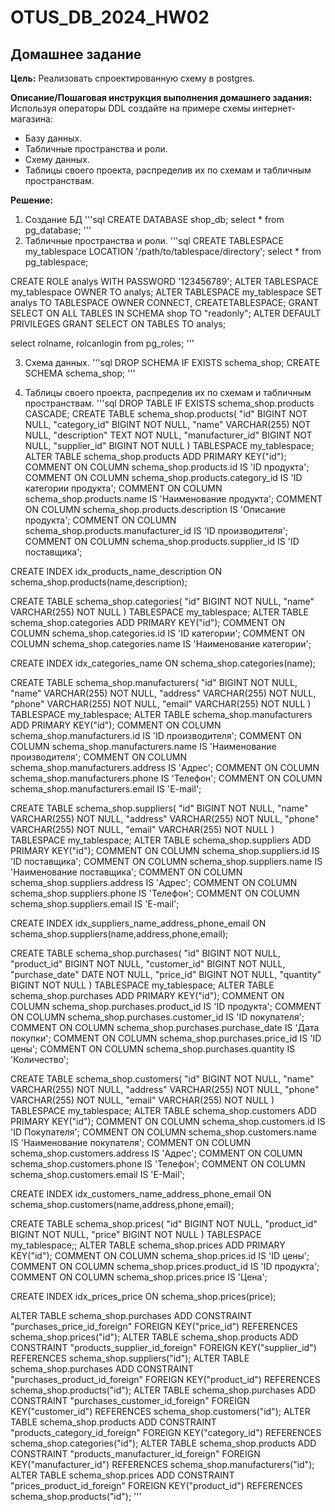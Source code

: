 # OTUS_DB_2024_HW02

## **Домашнее задание**

**Цель:**
Реализовать спроектированную схему в postgres.

**Описание/Пошаговая инструкция выполнения домашнего задания:**
Используя операторы DDL создайте на примере схемы интернет-магазина:
- Базу данных.
- Табличные пространства и роли.
- Схему данных.
- Таблицы своего проекта, распределив их по схемам и табличным пространствам.

**Решение:**
1. Создание БД
'''sql
CREATE DATABASE shop_db;
select * from pg_database;
'''
2. Табличные пространства и роли.
'''sql
CREATE TABLESPACE my_tablespace LOCATION '/path/to/tablespace/directory';
select * from pg_tablespace;

CREATE ROLE analys WITH PASSWORD '123456789';
ALTER TABLESPACE my_tablespace OWNER TO analys;
ALTER TABLESPACE my_tablespace SET analys TO TABLESPACE OWNER CONNECT, CREATETABLESPACE;
GRANT SELECT ON ALL TABLES IN SCHEMA shop TO "readonly";
ALTER DEFAULT PRIVILEGES GRANT SELECT ON TABLES TO analys;

select rolname, rolcanlogin from pg_roles;
'''

3. Схема данных.
'''sql
DROP SCHEMA IF EXISTS schema_shop;
CREATE SCHEMA schema_shop;
'''

4. Таблицы своего проекта, распределив их по схемам и табличным пространствам.
'''sql
DROP TABLE IF EXISTS schema_shop.products CASCADE;
CREATE TABLE schema_shop.products(
    "id" BIGINT NOT NULL,
    "category_id" BIGINT NOT NULL,
    "name" VARCHAR(255) NOT NULL,
    "description" TEXT NOT NULL,
    "manufacturer_id" BIGINT NOT NULL,
    "supplier_id" BIGINT NOT NULL
) TABLESPACE my_tablespace;
ALTER TABLE
    schema_shop.products ADD PRIMARY KEY("id");
COMMENT ON COLUMN schema_shop.products.id IS 'ID продукта';
COMMENT ON COLUMN schema_shop.products.category_id IS 'ID категории продукта';
COMMENT ON COLUMN schema_shop.products.name IS 'Наименование продукта';
COMMENT ON COLUMN schema_shop.products.description IS 'Описание продукта';
COMMENT ON COLUMN schema_shop.products.manufacturer_id IS 'ID производителя';
COMMENT ON COLUMN schema_shop.products.supplier_id IS 'ID поставщика';

CREATE INDEX idx_products_name_description ON schema_shop.products(name,description);

CREATE TABLE schema_shop.categories(
    "id" BIGINT NOT NULL,
    "name" VARCHAR(255) NOT NULL
) TABLESPACE my_tablespace;
ALTER TABLE schema_shop.categories ADD PRIMARY KEY("id");
COMMENT ON COLUMN schema_shop.categories.id IS 'ID категории';
COMMENT ON COLUMN schema_shop.categories.name IS 'Наименование категории';

CREATE INDEX idx_categories_name ON schema_shop.categories(name);

CREATE TABLE schema_shop.manufacturers(
    "id" BIGINT NOT NULL,
    "name" VARCHAR(255) NOT NULL,
    "address" VARCHAR(255) NOT NULL,
    "phone" VARCHAR(255) NOT NULL,
    "email" VARCHAR(255) NOT NULL
) TABLESPACE my_tablespace;
ALTER TABLE schema_shop.manufacturers ADD PRIMARY KEY("id");
COMMENT ON COLUMN schema_shop.manufacturers.id IS 'ID производителя';
COMMENT ON COLUMN schema_shop.manufacturers.name IS 'Наименование производителя';
COMMENT ON COLUMN schema_shop.manufacturers.address IS 'Адрес';
COMMENT ON COLUMN schema_shop.manufacturers.phone IS 'Телефон';
COMMENT ON COLUMN schema_shop.manufacturers.email IS 'E-mail';

CREATE TABLE schema_shop.suppliers(
    "id" BIGINT NOT NULL,
    "name" VARCHAR(255) NOT NULL,
    "address" VARCHAR(255) NOT NULL,
    "phone" VARCHAR(255) NOT NULL,
    "email" VARCHAR(255) NOT NULL
) TABLESPACE my_tablespace;
ALTER TABLE schema_shop.suppliers ADD PRIMARY KEY("id");
COMMENT ON COLUMN schema_shop.suppliers.id IS 'ID поставщика';
COMMENT ON COLUMN schema_shop.suppliers.name IS 'Наименование поставщика';
COMMENT ON COLUMN schema_shop.suppliers.address IS 'Адрес';
COMMENT ON COLUMN schema_shop.suppliers.phone IS 'Телефон';
COMMENT ON COLUMN schema_shop.suppliers.email IS 'E-mail';

CREATE INDEX idx_suppliers_name_address_phone_email ON schema_shop.suppliers(name,address,phone,email);

CREATE TABLE schema_shop.purchases(
    "id" BIGINT NOT NULL,
    "product_id" BIGINT NOT NULL,
    "customer_id" BIGINT NOT NULL,
    "purchase_date" DATE NOT NULL,
    "price_id" BIGINT NOT NULL,
    "quantity" BIGINT NOT NULL
) TABLESPACE my_tablespace;
ALTER TABLE schema_shop.purchases ADD PRIMARY KEY("id");
COMMENT ON COLUMN schema_shop.purchases.product_id IS 'ID продукта';
COMMENT ON COLUMN schema_shop.purchases.customer_id IS 'ID покупателя';
COMMENT ON COLUMN schema_shop.purchases.purchase_date IS 'Дата покупки';
COMMENT ON COLUMN schema_shop.purchases.price_id IS 'ID цены';
COMMENT ON COLUMN schema_shop.purchases.quantity IS 'Количество';

CREATE TABLE schema_shop.customers(
    "id" BIGINT NOT NULL,
    "name" VARCHAR(255) NOT NULL,
    "address" VARCHAR(255) NOT NULL,
    "phone" VARCHAR(255) NOT NULL,
    "email" VARCHAR(255) NOT NULL
) TABLESPACE my_tablespace;
ALTER TABLE schema_shop.customers ADD PRIMARY KEY("id");
COMMENT ON COLUMN schema_shop.customers.id IS 'ID Покупателя';
COMMENT ON COLUMN schema_shop.customers.name IS 'Наименование покупателя';
COMMENT ON COLUMN schema_shop.customers.address IS 'Адрес';
COMMENT ON COLUMN schema_shop.customers.phone IS 'Телефон';
COMMENT ON COLUMN schema_shop.customers.email IS 'E-Mail';

CREATE INDEX idx_customers_name_address_phone_email ON schema_shop.customers(name,address,phone,email);

CREATE TABLE schema_shop.prices(
    "id" BIGINT NOT NULL,
    "product_id" BIGINT NOT NULL,
    "price" BIGINT NOT NULL
) TABLESPACE my_tablespace;;
ALTER TABLE schema_shop.prices ADD PRIMARY KEY("id");
COMMENT ON COLUMN schema_shop.prices.id IS 'ID цены';
COMMENT ON COLUMN schema_shop.prices.product_id IS 'ID продукта';
COMMENT ON COLUMN schema_shop.prices.price IS 'Цена';

CREATE INDEX idx_prices_price ON schema_shop.prices(price);

ALTER TABLE schema_shop.purchases ADD CONSTRAINT "purchases_price_id_foreign" FOREIGN KEY("price_id") REFERENCES schema_shop.prices("id");
ALTER TABLE schema_shop.products ADD CONSTRAINT "products_supplier_id_foreign" FOREIGN KEY("supplier_id") REFERENCES schema_shop.suppliers("id");
ALTER TABLE schema_shop.purchases ADD CONSTRAINT "purchases_product_id_foreign" FOREIGN KEY("product_id") REFERENCES schema_shop.products("id");
ALTER TABLE schema_shop.purchases ADD CONSTRAINT "purchases_customer_id_foreign" FOREIGN KEY("customer_id") REFERENCES schema_shop.customers("id");
ALTER TABLE schema_shop.products ADD CONSTRAINT "products_category_id_foreign" FOREIGN KEY("category_id") REFERENCES schema_shop.categories("id");
ALTER TABLE schema_shop.products ADD CONSTRAINT "products_manufacturer_id_foreign" FOREIGN KEY("manufacturer_id") REFERENCES schema_shop.manufacturers("id");
ALTER TABLE schema_shop.prices ADD CONSTRAINT "prices_product_id_foreign" FOREIGN KEY("product_id") REFERENCES schema_shop.products("id");
'''






